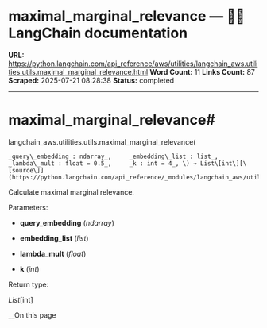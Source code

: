 # maximal_marginal_relevance — 🦜🔗 LangChain  documentation

**URL:** https://python.langchain.com/api_reference/aws/utilities/langchain_aws.utilities.utils.maximal_marginal_relevance.html
**Word Count:** 11
**Links Count:** 87
**Scraped:** 2025-07-21 08:28:38
**Status:** completed

---

# maximal\_marginal\_relevance\#

langchain\_aws.utilities.utils.maximal\_marginal\_relevance\(

    _query\_embedding : ndarray_,     _embedding\_list : list_,     _lambda\_mult : float = 0.5_,     _k : int = 4_, \) → List\[int\][\[source\]](https://python.langchain.com/api_reference/_modules/langchain_aws/utilities/utils.html#maximal_marginal_relevance)\#     

Calculate maximal marginal relevance.

Parameters:     

  * **query\_embedding** \(_ndarray_\)

  * **embedding\_list** \(_list_\)

  * **lambda\_mult** \(_float_\)

  * **k** \(_int_\)

Return type:     

_List_\[int\]

__On this page